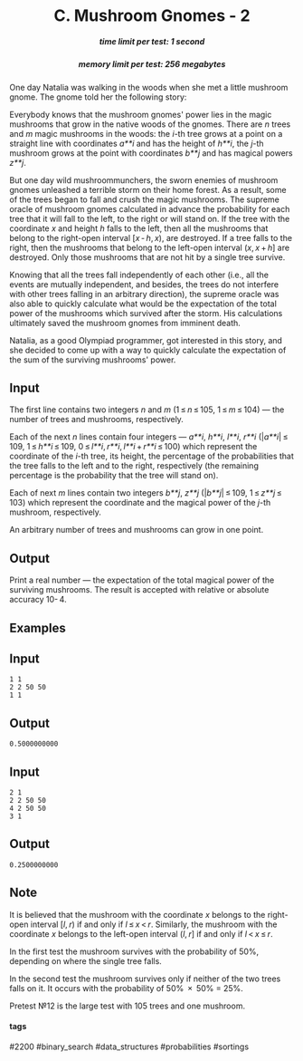 <h1 style='text-align: center;'> C. Mushroom Gnomes - 2</h1>

<h5 style='text-align: center;'>time limit per test: 1 second</h5>
<h5 style='text-align: center;'>memory limit per test: 256 megabytes</h5>

One day Natalia was walking in the woods when she met a little mushroom gnome. The gnome told her the following story:

Everybody knows that the mushroom gnomes' power lies in the magic mushrooms that grow in the native woods of the gnomes. There are *n* trees and *m* magic mushrooms in the woods: the *i*-th tree grows at a point on a straight line with coordinates *a**i* and has the height of *h**i*, the *j*-th mushroom grows at the point with coordinates *b**j* and has magical powers *z**j*.

But one day wild mushroommunchers, the sworn enemies of mushroom gnomes unleashed a terrible storm on their home forest. As a result, some of the trees began to fall and crush the magic mushrooms. The supreme oracle of mushroom gnomes calculated in advance the probability for each tree that it will fall to the left, to the right or will stand on. If the tree with the coordinate *x* and height *h* falls to the left, then all the mushrooms that belong to the right-open interval [*x* - *h*, *x*), are destroyed. If a tree falls to the right, then the mushrooms that belong to the left-open interval (*x*, *x* + *h*] are destroyed. Only those mushrooms that are not hit by a single tree survive.

Knowing that all the trees fall independently of each other (i.e., all the events are mutually independent, and besides, the trees do not interfere with other trees falling in an arbitrary direction), the supreme oracle was also able to quickly calculate what would be the expectation of the total power of the mushrooms which survived after the storm. His calculations ultimately saved the mushroom gnomes from imminent death.

Natalia, as a good Olympiad programmer, got interested in this story, and she decided to come up with a way to quickly calculate the expectation of the sum of the surviving mushrooms' power.

## Input

The first line contains two integers *n* and *m* (1 ≤ *n* ≤ 105, 1 ≤ *m* ≤ 104) — the number of trees and mushrooms, respectively.

Each of the next *n* lines contain four integers — *a**i*, *h**i*, *l**i*, *r**i* (|*a**i*| ≤ 109, 1 ≤ *h**i* ≤ 109, 0 ≤ *l**i*, *r**i*, *l**i* + *r**i* ≤ 100) which represent the coordinate of the *i*-th tree, its height, the percentage of the probabilities that the tree falls to the left and to the right, respectively (the remaining percentage is the probability that the tree will stand on).

Each of next *m* lines contain two integers *b**j*, *z**j* (|*b**j*| ≤ 109, 1 ≤ *z**j* ≤ 103) which represent the coordinate and the magical power of the *j*-th mushroom, respectively.

An arbitrary number of trees and mushrooms can grow in one point.

## Output

Print a real number — the expectation of the total magical power of the surviving mushrooms. The result is accepted with relative or absolute accuracy 10- 4.

## Examples

## Input


```
1 1  
2 2 50 50  
1 1  

```
## Output


```
0.5000000000  

```
## Input


```
2 1  
2 2 50 50  
4 2 50 50  
3 1  

```
## Output


```
0.2500000000  

```
## Note

It is believed that the mushroom with the coordinate *x* belongs to the right-open interval [*l*, *r*) if and only if *l* ≤ *x* < *r*. Similarly, the mushroom with the coordinate *x* belongs to the left-open interval (*l*, *r*] if and only if *l* < *x* ≤ *r*.

In the first test the mushroom survives with the probability of 50%, depending on where the single tree falls.

In the second test the mushroom survives only if neither of the two trees falls on it. It occurs with the probability of 50%  ×  50% = 25%.

Pretest №12 is the large test with 105 trees and one mushroom.



#### tags 

#2200 #binary_search #data_structures #probabilities #sortings 